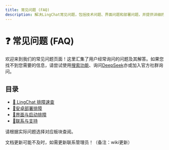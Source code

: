 ```yaml
---
title: 常见问题 (FAQ)
description: 解决LingChat常见问题，包括技术问题、界面问题和部署问题，并提供详细的解答和解决方案。
---
```


# ❓ 常见问题 (FAQ)

欢迎来到我们的常见问题页面！这里汇集了用户经常询问的问题及其解答。如果您找不到您需要的信息，请尝试使用[搜索功能](https://www.bing.com)、询问[DeepSeek](https://chat.deepseek.com)亦或加入官方社群询问。

## 目录

- [🚀 LingChat 排障速查](/faq/tech/error.md)
- [📱安卓部署排障](/faq/tech/android.md)
- [🔳界面与启动排障](/faq/ui/index.md)
- [💬联系与支持](/faq/support.md)

请根据实际问题选择对应板块查阅。

文档更新可能不及时，如需更新联系管理员！（备注：wiki更新）
